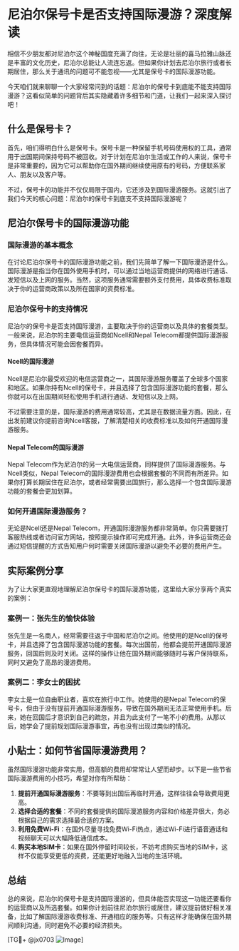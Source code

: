 # 尼泊尔保号卡是否支持国际漫游？深度解读

相信不少朋友都对尼泊尔这个神秘国度充满了向往，无论是壮丽的喜马拉雅山脉还是丰富的文化历史，尼泊尔总能让人流连忘返。但如果你计划去尼泊尔旅行或者长期居住，那么关于通讯的问题可不能忽视——尤其是保号卡的国际漫游功能。

今天咱们就来聊聊一个大家经常问到的话题：尼泊尔的保号卡到底能不能支持国际漫游？这看似简单的问题背后其实隐藏着许多细节和门道，让我们一起来深入探讨吧！

## 什么是保号卡？

首先，咱们得明白什么是保号卡。保号卡是一种保留手机号码使用权的工具，通常用于出国期间保持号码不被回收。对于计划在尼泊尔生活或工作的人来说，保号卡是非常重要的，因为它可以帮助你在国外期间继续使用原有的号码，方便联系家人、朋友以及客户等。

不过，保号卡的功能并不仅仅局限于国内，它还涉及到国际漫游服务。这就引出了我们今天的核心问题：尼泊尔的保号卡到底支不支持国际漫游呢？

## 尼泊尔保号卡的国际漫游功能

### 国际漫游的基本概念

在讨论尼泊尔保号卡的国际漫游功能之前，我们先简单了解一下国际漫游是什么。国际漫游是指当你在国外使用手机时，可以通过当地运营商提供的网络进行通话、发短信以及上网的服务。当然，这项服务通常需要额外支付费用，具体收费标准取决于你的运营商政策以及所在国家的资费标准。

### 尼泊尔保号卡的支持情况

尼泊尔的保号卡是否支持国际漫游，主要取决于你的运营商以及具体的套餐类型。一般来说，尼泊尔的主要电信运营商如Ncell和Nepal Telecom都提供国际漫游服务，但具体情况可能会因套餐而异。

#### Ncell的国际漫游

Ncell是尼泊尔最受欢迎的电信运营商之一，其国际漫游服务覆盖了全球多个国家和地区。如果你持有Ncell的保号卡，并且选择了包含国际漫游功能的套餐，那么你就可以在出国期间轻松使用手机进行通话、发短信以及上网。

不过需要注意的是，国际漫游的费用通常较高，尤其是在数据流量方面。因此，在出发前建议你提前咨询Ncell客服，了解清楚相关的收费标准以及如何开通国际漫游服务。

#### Nepal Telecom的国际漫游

Nepal Telecom作为尼泊尔的另一大电信运营商，同样提供了国际漫游服务。与Ncell类似，Nepal Telecom的国际漫游费用也会根据套餐的不同而有所差异。如果你打算长期居住在尼泊尔，或者经常需要出国旅行，那么选择一个包含国际漫游功能的套餐会更加划算。

### 如何开通国际漫游服务？

无论是Ncell还是Nepal Telecom，开通国际漫游服务都非常简单。你只需要拨打客服热线或者访问官方网站，按照提示操作即可完成开通。此外，许多运营商还会通过短信提醒的方式告知用户何时需要关闭国际漫游以避免不必要的费用产生。

## 实际案例分享

为了让大家更直观地理解尼泊尔保号卡的国际漫游功能，这里给大家分享两个真实的案例：

### 案例一：张先生的愉快体验

张先生是一名商人，经常需要往返于中国和尼泊尔之间。他使用的是Ncell的保号卡，并且选择了包含国际漫游功能的套餐。每次出国前，他都会提前开通国际漫游服务，回国后则及时关闭。这样的操作让他在国外期间能够随时与客户保持联系，同时又避免了高昂的漫游费用。

### 案例二：李女士的困扰

李女士是一位自由职业者，喜欢在旅行中工作。她使用的是Nepal Telecom的保号卡，但由于没有提前开通国际漫游服务，导致在国外期间无法正常使用手机。后来，她在回国后才意识到自己的疏忽，并且为此支付了一笔不小的费用。从那以后，她学会了提前规划国际漫游事宜，再也没有出现过类似的情况。

## 小贴士：如何节省国际漫游费用？

虽然国际漫游功能非常实用，但高额的费用却常常让人望而却步。以下是一些节省国际漫游费用的小技巧，希望对你有所帮助：

1. **提前开通国际漫游服务**：不要等到出国后再临时开通，这样往往会导致费用更高。
2. **选择合适的套餐**：不同的套餐提供的国际漫游服务内容和价格差异很大，务必根据自己的需求选择最合适的方案。
3. **利用免费Wi-Fi**：在国外尽量寻找免费Wi-Fi热点，通过Wi-Fi进行语音通话和视频聊天可以大幅降低通信成本。
4. **购买本地SIM卡**：如果在国外停留时间较长，不妨考虑购买当地的SIM卡，这样不仅能享受更低的资费，还能更好地融入当地的生活环境。

## 总结

总的来说，尼泊尔的保号卡是支持国际漫游的，但具体能否实现这一功能还要看你的运营商以及所选套餐。如果你计划前往尼泊尔旅行或居住，建议提前做好相关准备，比如了解国际漫游收费标准、开通相应的服务等。只有这样才能确保在国外期间顺利沟通，同时避免不必要的经济损失。

[TG💪+ @jx0703 ![Image](https://github.com/user-attachments/assets/dbca1d08-cadb-493c-b0ec-ad6f7a83f270)]